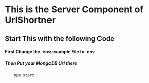 # This is the Server Component of UrlShortner

## Start This with the following Code


<h4>First Change the .env.example File to .env</h4>

<h5>Then Put your MongoDB Url there</h5>

```javascript
    npm start

```